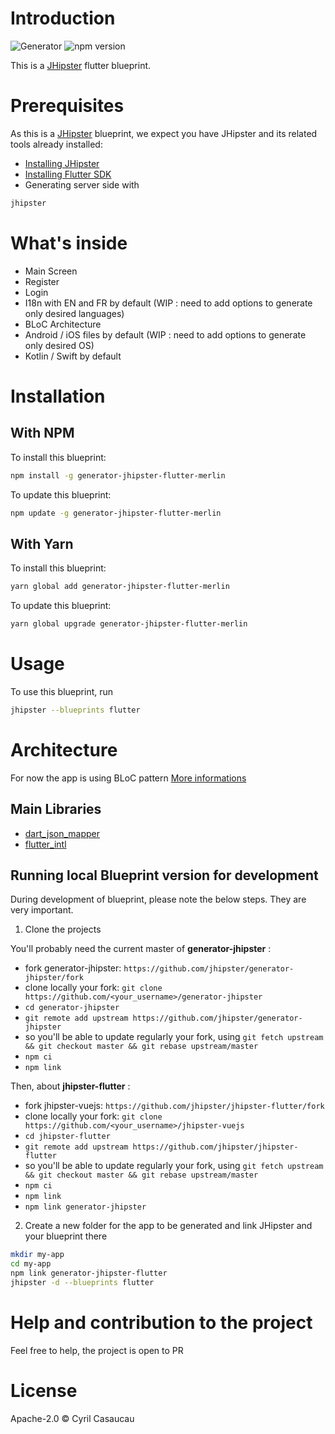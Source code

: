 # Introduction

![Generator](https://github.com/merlinofcha0s/generator-jhipster-flutter/workflows/Generator/badge.svg?branch=master&event=push)
![npm version](https://img.shields.io/npm/v/generator-jhipster-flutter-merlin)

This is a [JHipster](https://www.jhipster.tech/) flutter blueprint.

# Prerequisites

As this is a [JHipster](https://www.jhipster.tech/) blueprint, we expect you have JHipster and its related tools already installed:

- [Installing JHipster](https://www.jhipster.tech/installation/)
- [Installing Flutter SDK](https://flutter.dev/docs/get-started/install)
- Generating server side with 

```bash
jhipster
```

# What's inside

- Main Screen
- Register
- Login
- I18n with EN and FR by default (WIP : need to add options to generate only desired languages)
- BLoC Architecture
- Android / iOS files by default (WIP : need to add options to generate only desired OS)
- Kotlin / Swift by default

# Installation

## With NPM

To install this blueprint:

```bash
npm install -g generator-jhipster-flutter-merlin
```

To update this blueprint:

```bash
npm update -g generator-jhipster-flutter-merlin
```

## With Yarn

To install this blueprint:

```bash
yarn global add generator-jhipster-flutter-merlin
```

To update this blueprint:

```bash
yarn global upgrade generator-jhipster-flutter-merlin
```

# Usage

To use this blueprint, run 

```bash
jhipster --blueprints flutter
```

# Architecture

For now the app is using BLoC pattern [More informations](https://medium.com/flutterpub/architecting-your-flutter-project-bd04e144a8f1)

## Main Libraries

- [dart_json_mapper](https://pub.dev/packages/dart_json_mapper)
- [flutter_intl](https://plugins.jetbrains.com/plugin/13666-flutter-intl)

## Running local Blueprint version for development

During development of blueprint, please note the below steps. They are very important.

1. Clone the projects

You'll probably need the current master of **generator-jhipster** :

- fork generator-jhipster: `https://github.com/jhipster/generator-jhipster/fork`
- clone locally your fork: `git clone https://github.com/<your_username>/generator-jhipster`
- `cd generator-jhipster`
- `git remote add upstream https://github.com/jhipster/generator-jhipster`
- so you'll be able to update regularly your fork, using `git fetch upstream && git checkout master && git rebase upstream/master`
- `npm ci`
- `npm link`

Then, about **jhipster-flutter** :

- fork jhipster-vuejs: `https://github.com/jhipster/jhipster-flutter/fork`
- clone locally your fork: `git clone https://github.com/<your_username>/jhipster-vuejs`
- `cd jhipster-flutter`
- `git remote add upstream https://github.com/jhipster/jhipster-flutter`
- so you'll be able to update regularly your fork, using `git fetch upstream && git checkout master && git rebase upstream/master`
- `npm ci`
- `npm link`
- `npm link generator-jhipster`


2. Create a new folder for the app to be generated and link JHipster and your blueprint there

```bash
mkdir my-app
cd my-app
npm link generator-jhipster-flutter
jhipster -d --blueprints flutter
```

# Help and contribution to the project

Feel free to help, the project is open to PR

# License

Apache-2.0 © Cyril Casaucau

